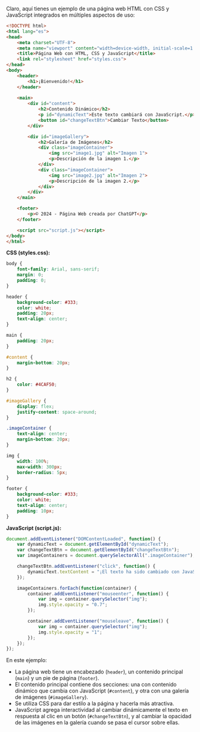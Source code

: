 Claro, aquí tienes un ejemplo de una página web HTML con CSS y JavaScript integrados en múltiples aspectos de uso:

```html
<!DOCTYPE html>
<html lang="es">
<head>
    <meta charset="UTF-8">
    <meta name="viewport" content="width=device-width, initial-scale=1.0">
    <title>Página Web con HTML, CSS y JavaScript</title>
    <link rel="stylesheet" href="styles.css">
</head>
<body>
    <header>
        <h1>¡Bienvenido!</h1>
    </header>
    
    <main>
        <div id="content">
            <h2>Contenido Dinámico</h2>
            <p id="dynamicText">Este texto cambiará con JavaScript.</p>
            <button id="changeTextBtn">Cambiar Texto</button>
        </div>

        <div id="imageGallery">
            <h2>Galería de Imágenes</h2>
            <div class="imageContainer">
                <img src="image1.jpg" alt="Imagen 1">
                <p>Descripción de la imagen 1.</p>
            </div>
            <div class="imageContainer">
                <img src="image2.jpg" alt="Imagen 2">
                <p>Descripción de la imagen 2.</p>
            </div>
        </div>
    </main>

    <footer>
        <p>© 2024 - Página Web creada por ChatGPT</p>
    </footer>

    <script src="script.js"></script>
</body>
</html>
```

**CSS (styles.css):**

```css
body {
    font-family: Arial, sans-serif;
    margin: 0;
    padding: 0;
}

header {
    background-color: #333;
    color: white;
    padding: 20px;
    text-align: center;
}

main {
    padding: 20px;
}

#content {
    margin-bottom: 20px;
}

h2 {
    color: #4CAF50;
}

#imageGallery {
    display: flex;
    justify-content: space-around;
}

.imageContainer {
    text-align: center;
    margin-bottom: 20px;
}

img {
    width: 100%;
    max-width: 300px;
    border-radius: 5px;
}

footer {
    background-color: #333;
    color: white;
    text-align: center;
    padding: 10px;
}
```

**JavaScript (script.js):**

```javascript
document.addEventListener("DOMContentLoaded", function() {
    var dynamicText = document.getElementById("dynamicText");
    var changeTextBtn = document.getElementById("changeTextBtn");
    var imageContainers = document.querySelectorAll(".imageContainer");

    changeTextBtn.addEventListener("click", function() {
        dynamicText.textContent = "¡El texto ha sido cambiado con JavaScript!";
    });

    imageContainers.forEach(function(container) {
        container.addEventListener("mouseenter", function() {
            var img = container.querySelector("img");
            img.style.opacity = "0.7";
        });

        container.addEventListener("mouseleave", function() {
            var img = container.querySelector("img");
            img.style.opacity = "1";
        });
    });
});
```

En este ejemplo:

- La página web tiene un encabezado (`header`), un contenido principal (`main`) y un pie de página (`footer`).
- El contenido principal contiene dos secciones: una con contenido dinámico que cambia con JavaScript (`#content`), y otra con una galería de imágenes (`#imageGallery`).
- Se utiliza CSS para dar estilo a la página y hacerla más atractiva.
- JavaScript agrega interactividad al cambiar dinámicamente el texto en respuesta al clic en un botón (`#changeTextBtn`), y al cambiar la opacidad de las imágenes en la galería cuando se pasa el cursor sobre ellas.

